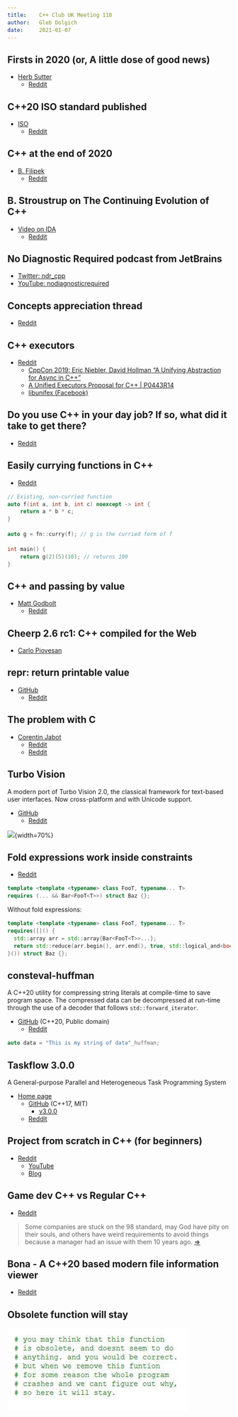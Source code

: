 ```yaml
---
title:    C++ Club UK Meeting 118
author:   Gleb Dolgich
date:     2021-01-07
---
```


## Firsts in 2020 (or, A little dose of good news)

* [Herb Sutter](https://herbsutter.com/2020/12/30/firsts-in-2020-or-a-little-dose-of-good-news/)
  * [Reddit](https://www.reddit.com/r/cpp/comments/knt1n3/firsts_in_2020_or_a_little_dose_of_good_news_herb/)

## C++20 ISO standard published

* [ISO](https://www.iso.org/standard/79358.html)
  * [Reddit](https://www.reddit.com/r/cpp/comments/kdrwya/c20_published_isoiec_148822020/)

## C++ at the end of 2020

* [B. Filipek](https://www.cppstories.com/2020/12/cpp-status-2020/)
  * [Reddit](https://www.reddit.com/r/programming/comments/kogx01/c_at_the_end_of_2020/)

## B. Stroustrup on The Continuing Evolution of C++

* [Video on IDA](https://ida.dk/viden-og-netvaerk/videoer-fra-ida/stroustrup-on-the-continuing-evolution-of-cplusplus)
  * [Reddit](https://www.reddit.com/r/cpp/comments/jxmuzk/stroustrup_on_the_continuing_evolution_of_c/)

## No Diagnostic Required podcast from JetBrains

* [Twitter: ndr_cpp](https://twitter.com/ndr_cpp)
* [YouTube: nodiagnosticrequired](https://www.youtube.com/channel/UCJZdS1wIqASD1MVrJyX8M2Q?mkt_tok=eyJpIjoiTTJNM09HUmhOR1JsWXpNdyIsInQiOiJ5eU9wWUphbzRvcWhTYStPc2huWmxlMzREaDNKRllEU2h3TEY1QlJmTDRHa1RSc0ZMNEtaMlkxU1BlN2w3Mm9GTmdcL3lvVVhiMGNlOGtcL3hCaEJIUkJxYkJISW9ZSVJkQTNsNytsRVpRbGZHZE1sRW9KUVEyZmtkbHBSdjlWaVh1In0%3D)

## Concepts appreciation thread

* [Reddit](https://www.reddit.com/r/cpp/comments/kka4o7/concepts_appreciation_thread_i_dont_have_any/)

## C++ executors

* [Reddit](https://www.reddit.com/r/cpp/comments/jw1kyr/c_executors/)
  * [CppCon 2019: Eric Niebler, David Hollman “A Unifying Abstraction for Async in C++”](https://www.youtube.com/watch?v=tF-Nz4aRWAM&feature=youtu.be)
  * [A Unified Executors Proposal for C++ | P0443R14](http://www.open-std.org/jtc1/sc22/wg21/docs/papers/2020/p0443r14.html)
  * [libunifex (Facebook)](https://github.com/facebookexperimental/libunifex)

## Do you use C++ in your day job? If so, what did it take to get there?

* [Reddit](https://www.reddit.com/r/cpp/comments/kmpdlm/do_you_use_c_in_your_day_job_if_so_what_did_it/)

## Easily currying functions in C++

* [Reddit](https://www.reddit.com/r/cpp/comments/k32fx4/easily_currying_functions_in_c/)

```cpp
// Existing, non-curried function
auto f(int a, int b, int c) noexcept -> int {
    return a * b * c;
}

auto g = fn::curry(f); // g is the curried form of f

int main() {
    return g(2)(5)(10); // returns 100
}
```

## C++ and passing by value

* [Matt Godbolt](https://xania.org/202101/cpp-by-value-args)
  * [Reddit](https://www.reddit.com/r/cpp/comments/kphzqt/c_and_passing_by_value/)

## Cheerp 2.6 rc1: C++ compiled for the Web

* [Carlo Piovesan](https://medium.com/leaningtech/cheerp-2-6-rc1-the-cpp-compiler-for-the-web-8873be6601b1)

## repr: return printable value

* [GitHub](https://github.com/p-ranav/repr)
  * [Reddit](https://www.reddit.com/r/cpp/comments/jzgzoz/repr_for_c_return_printable_string_representation/)

## The problem with C

* [Corentin Jabot](https://cor3ntin.github.io/posts/c/)
  * [Reddit](https://np.reddit.com/r/cpp/comments/ik3o10/the_problem_with_c/)
  * [Reddit](https://www.reddit.com/r/cpp/comments/k8pxo1/a_very_nice_summary_of_the_philosophical_and/)

## Turbo Vision

A modern port of Turbo Vision 2.0, the classical framework for text-based user interfaces. Now cross-platform and with Unicode support.

* [GitHub](https://github.com/magiblot/tvision)
  * [Reddit](https://www.reddit.com/r/commandline/comments/kcn4xw/a_modern_cross_platform_port_of_borland_turbo/)

![](https://user-images.githubusercontent.com/20713561/81506401-4fffdd80-92f6-11ea-8826-ee42612eb82a.png){width=70%}

## Fold expressions work inside constraints

* [Reddit](https://www.reddit.com/r/cpp/comments/kd77ee/fold_expressions_work_inside_constraints/)

```cpp
template <template <typename> class FooT, typename... T>
requires (... && Bar<FooT<T>>) struct Baz {};
```

Without fold expressions:

```cpp
template <template <typename> class FooT, typename... T>
requires([]() {
  std::array arr = std::array{Bar<FooT<T>>...};
  return std::reduce(arr.begin(), arr.end(), true, std::logical_and<bool>{});
}()) struct Baz {};
```

## consteval-huffman

A C++20 utility for compressing string literals at compile-time to save program space. The compressed data can be decompressed at run-time through the use of a decoder that follows `std::forward_iterator`.

* [GitHub](https://github.com/tcsullivan/consteval-huffman) (C++20, Public domain)
  * [Reddit](https://www.reddit.com/r/cpp/comments/kn1wpe/compiletime_string_compression_using_huffman/)

```cpp
auto data = "This is my string of data"_huffman;
```

## Taskflow 3.0.0

A General-purpose Parallel and Heterogeneous Task Programming System

* [Home page](https://www.amazon.co.uk/gp/product/B08291CB6J/ref=ewc_pr_img_1?smid=A1DO4Y0KEIINI5&psc=1)
  * [GitHub](https://github.com/taskflow/taskflow) (C++17, MIT)
    * [v3.0.0](https://github.com/taskflow/taskflow/releases/tag/v3.0.0)
  * [Reddit](https://www.reddit.com/r/cpp/comments/kos9mo/taskflow_v3_released_a_generalpurpose_parallel/)

## Project from scratch in C++ (for beginners)

* [Reddit](https://www.reddit.com/r/cpp/comments/kl9w8f/project_from_scratch_in_c_for_beginners/)
  * [YouTube](https://www.youtube.com/playlist?list=PLSGsTSSx2DyM8q6gM_cUVwX_da1tTYLrq)
  * [Blog](http://www.thecppdev.wordpress.com/)

## Game dev C++ vs Regular C++

* [Reddit](https://www.reddit.com/r/cpp/comments/k7uwwe/game_dev_c_vs_regular_c/)

> Some companies are stuck on the 98 standard, may God have pity on their souls, and others have weird requirements to avoid things because a manager had an issue with them 10 years ago. [=>](https://www.reddit.com/r/cpp/comments/k7uwwe/game_dev_c_vs_regular_c/geuao3j/)

## Bona - A C++20 based modern file information viewer

* [Reddit](https://www.reddit.com/r/cpp/comments/klib5n/bona_a_c20_based_modern_file_information_viewer/)

## Obsolete function will stay

![](img/obsolete-function-will-stay.jpeg)
